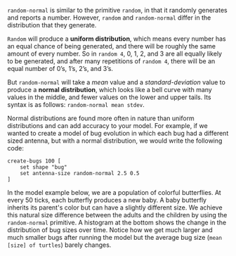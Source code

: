 `random-normal` is similar to the primitive `random`, in that it randomly generates and reports a number. However, `random` and `random-normal` differ in the distribution that they generate. 



`Random` will produce a **uniform distribution**, which means every number has an equal chance of being generated, and there will be roughly the same amount of every number. So in `random 4`, 0, 1, 2, and 3 are all equally likely to be generated, and after many repetitions of `random 4`, there will be an equal number of 0’s, 1’s, 2’s, and 3’s. 



But `random-normal` will take a *mean* value and a *standard-deviation* value to produce a **normal distribution**, which looks like a bell curve with many values in the middle, and fewer values on the lower and upper tails. Its syntax is as follows: `random-normal mean stdev`.



Normal distributions are found more often in nature than uniform distributions and can add accuracy to your model.  For example, if we wanted to create a model of bug evolution in which each bug had a different sized antenna, but with a normal distribution, we would write the following code:



```
create-bugs 100 [
	set shape "bug"
	set antenna-size random-normal 2.5 0.5
]
```



In the model example below, we are a population of colorful butterflies. At every 50 ticks, each butterfly produces a new baby. A baby butterfly inherits its parent's color but can have a slightly different size. We achieve this natural size difference between the adults and the children by using the `random-normal` primitive. A histogram at the bottom shows the change in the distribution of bug sizes over time. Notice how we get much larger and much smaller bugs after running the model but the average bug size (`mean [size] of turtles`) barely changes.